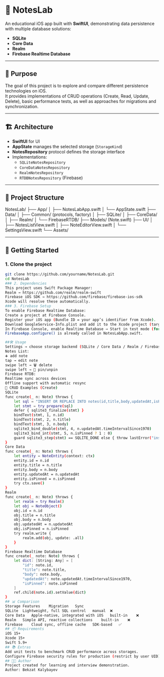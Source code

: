 # 📒 NotesLab

An educational iOS app built with **SwiftUI**, demonstrating data persistence with multiple database solutions:

- **SQLite**
- **Core Data**
- **Realm**
- **Firebase Realtime Database**

---

## 🎯 Purpose
The goal of this project is to explore and compare different persistence technologies on iOS.  
It provides implementations of CRUD operations (Create, Read, Update, Delete), basic performance tests, as well as approaches for migrations and synchronization.

---

## 🏗 Architecture
- **SwiftUI** for UI
- **AppState** manages the selected storage (`StorageKind`)
- **NotesRepository** protocol defines the storage interface
- Implementations:
  - `SQLiteNotesRepository`
  - `CoreDataNotesRepository`
  - `RealmNotesRepository`
  - `RTDBNotesRepository` (Firebase)

---

## 📂 Project Structure
NotesLab/
├── App/
│ ├── NotesLabApp.swift
│ └── AppState.swift
├── Data/
│ ├── Common/ (protocols, factory)
│ ├── SQLite/
│ ├── CoreData/
│ ├── Realm/
│ └── FirebaseRTDB/
├── Models/ (Note.swift)
├── UI/
│ ├── NotesListView.swift
│ ├── NoteEditorView.swift
│ └── SettingsView.swift
└── Assets/

---

## 🚀 Getting Started

### 1. Clone the project
```bash
git clone https://github.com/yourname/NotesLab.git
cd NotesLab
### 2. Dependencies
This project uses Swift Package Manager:
Realm → https://github.com/realm/realm-swift
Firebase iOS SDK → https://github.com/firebase/firebase-ios-sdk
Xcode will resolve these automatically.
### 3. Firebase Setup
To enable Firebase Realtime Database:
Create a project at Firebase Console.
Register your iOS app (Bundle ID = your app’s identifier from Xcode).
Download GoogleService-Info.plist and add it to the Xcode project (target NotesLab).
In Firebase Console, enable Realtime Database → Start in test mode (for development).
FirebaseApp.configure() is already called in NotesLabApp.swift.

##🛠 Usage
Settings → choose storage backend (SQLite / Core Data / Realm / Firebase)
Notes List:
➕ add note
tap → edit note
swipe left → 🗑 delete
swipe left → 📌 pin/unpin
Firebase RTDB:
Realtime sync across devices
Offline support with automatic resync
🔑 CRUD Examples (Create)
SQLite
func create(_ n: Note) throws {
    let sql = "INSERT OR REPLACE INTO notes(id,title,body,updatedAt,isPinned) VALUES(?,?,?,?,?)"
    let stmt = try prepare(sql)
    defer { sqlite3_finalize(stmt) }
    bindText(stmt, 1, n.id)
    bindText(stmt, 2, n.title)
    bindText(stmt, 3, n.body)
    sqlite3_bind_double(stmt, 4, n.updatedAt.timeIntervalSince1970)
    sqlite3_bind_int(stmt, 5, n.isPinned ? 1 : 0)
    guard sqlite3_step(stmt) == SQLITE_DONE else { throw lastError("insert") }
}
Core Data
func create(_ n: Note) throws {
    let entity = NoteEntity(context: ctx)
    entity.id = n.id
    entity.title = n.title
    entity.body = n.body
    entity.updatedAt = n.updatedAt
    entity.isPinned = n.isPinned
    try ctx.save()
}
Realm
func create(_ n: Note) throws {
    let realm = try Realm()
    let obj = NoteObject()
    obj.id = n.id
    obj.title = n.title
    obj.body = n.body
    obj.updatedAt = n.updatedAt
    obj.isPinned = n.isPinned
    try realm.write {
        realm.add(obj, update: .all)
    }
}
Firebase Realtime Database
func create(_ note: Note) throws {
    let dict: [String: Any] = [
        "id": note.id,
        "title": note.title,
        "body": note.body,
        "updatedAt": note.updatedAt.timeIntervalSince1970,
        "isPinned": note.isPinned
    ]
    ref.child(note.id).setValue(dict)
}
## 📊 Comparison
Storage	Features	Migration	Sync
SQLite	Lightweight, full SQL control	manual	❌
Core Data	Apple-native, integrated with iOS	built-in	❌
Realm	Simple API, reactive collections	built-in	❌
Firebase	Cloud sync, offline cache	SDK-based	✅
## 📦 Requirements
iOS 15+
Xcode 15+
Swift 5.9+
## 📚 Extras
Add unit tests to benchmark CRUD performance across storages.
Configure Firebase security rules for production (restrict by user UID).
## 👨‍💻 Author
Project created for learning and interview demonstration.
Author: Bekzat Kalybayev

